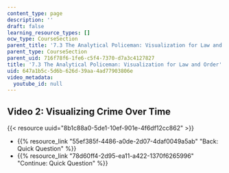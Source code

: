 ```yaml
---
content_type: page
description: ''
draft: false
learning_resource_types: []
ocw_type: CourseSection
parent_title: '7.3 The Analytical Policeman: Visualization for Law and Order'
parent_type: CourseSection
parent_uid: 716f78f6-1fe6-c5f4-7370-d7a3c4127827
title: '7.3 The Analytical Policeman: Visualization for Law and Order'
uid: 647a1b5c-5d6b-626d-39aa-4ad77903806e
video_metadata:
  youtube_id: null
---
```

## Video 2: Visualizing Crime Over Time

{{< resource uuid="8b1c88a0-5de1-10ef-901e-4f6df12cc862" >}}

- {{% resource_link "55ef385f-4486-a0de-2d07-4daf0049a5ab" "Back: Quick Question" %}}
- {{% resource_link "78d60ff4-2d95-ea11-a422-1370f6265996" "Continue: Quick Question" %}}